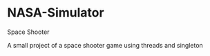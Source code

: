 # NASA-Simulator
Space Shooter

A small project of a space shooter game using threads and singleton
